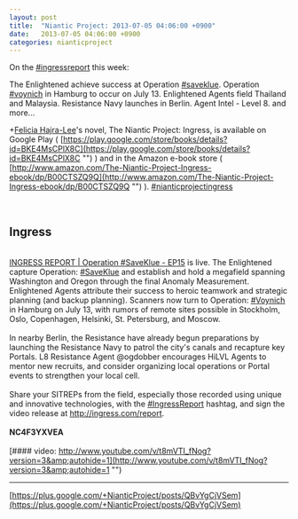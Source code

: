 ```yaml
---
layout: post
title:  "Niantic Project: 2013-07-05 04:06:00 +0900"
date:   2013-07-05 04:06:00 +0900
categories: nianticproject
---
```

On the [#ingressreport](https://plus.google.com/s/%23ingressreport "") this week:

The Enlightened achieve success at Operation [#saveklue](https://plus.google.com/s/%23saveklue "").
Operation [#voynich](https://plus.google.com/s/%23voynich "") in Hamburg to occur on July 13.
Enlightened Agents field Thailand and Malaysia.
Resistance Navy launches in Berlin.
Agent Intel - Level 8.
and more...

+[Felicia Hajra-Lee](https://plus.google.com/118344555717370644832 "")'s novel, The Niantic Project: Ingress, is available on Google Play ( [https://play.google.com/store/books/details?id=BKE4MsCPlX8C](https://play.google.com/store/books/details?id=BKE4MsCPlX8C "") ) and in the Amazon e-book store ( [http://www.amazon.com/The-Niantic-Project-Ingress-ebook/dp/B00CTSZQ9Q](http://www.amazon.com/The-Niantic-Project-Ingress-ebook/dp/B00CTSZQ9Q "") ). [#nianticprojectingress](https://plus.google.com/s/%23nianticprojectingress "") <div class="shared"><br /><h2>Ingress</h2><br /><a href="http://www.youtube.com/watch?v=t8mVTI_fNog" class="ot-anchor">INGRESS REPORT | Operation #SaveKlue - EP15</a> is live. The Enlightened capture Operation: <a rel="nofollow" class="ot-hashtag" href="https://plus.google.com/s/%23SaveKlue">#SaveKlue</a> and establish and hold a megafield spanning Washington and Oregon through the final Anomaly Measurement. Enlightened Agents attribute their success to heroic teamwork and strategic planning (and backup planning). Scanners now turn to Operation: <a rel="nofollow" class="ot-hashtag" href="https://plus.google.com/s/%23Voynich">#Voynich</a> in Hamburg on July 13, with rumors of remote sites possible in Stockholm, Oslo, Copenhagen, Helsinki, St. Petersburg, and Moscow.<br /><br />In nearby Berlin, the Resistance have already begun preparations by launching the Resistance Navy to patrol the city's canals and recapture key Portals. L8 Resistance Agent @ogdobber encourages HiLVL Agents to mentor new recruits, and consider organizing local operations or Portal events to strengthen your local cell. <br /><br />Share your SITREPs from the field, especially those recorded using unique and innovative technologies, with the <a rel="nofollow" class="ot-hashtag" href="https://plus.google.com/s/%23IngressReport">#IngressReport</a> hashtag, and sign the video release at <a href="http://ingress.com/report" class="ot-anchor">http://ingress.com/report</a>.<br /><br /><b>NC4F3YXVEA</b><br /><br /></div>
[#### video: http://www.youtube.com/v/t8mVTI_fNog?version=3&amp;autohide=1](http://www.youtube.com/v/t8mVTI_fNog?version=3&amp;autohide=1 "")
- - -
[https://plus.google.com/+NianticProject/posts/QBvYgCjVSem](https://plus.google.com/+NianticProject/posts/QBvYgCjVSem)
